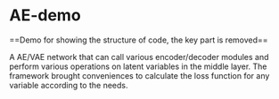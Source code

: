 # AE-demo
==Demo for showing the structure of code, the key part is removed==

A AE/VAE network that can call various encoder/decoder modules and perform various operations on latent variables in the middle layer. The framework brought conveniences to calculate the loss function for any variable according to the needs.
